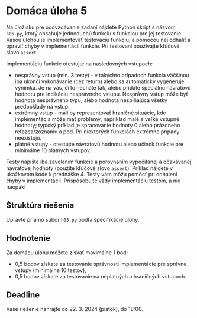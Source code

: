 # Domáca úloha 5
Na úložisku pre odovzdávanie zadaní nájdete Python skript s názvom `h05.py`, ktorý obsahuje jednoduchú funkciu s funkciou pre jej testovanie. Vašou úlohou je implementovať testovaciu funkciu, a pomocou nej odhaliť a opraviť chyby v implementácii funkcie. Pri testovaní používajte kľúčové slovo `assert`.

Implementáciu funkcie otestujte na nasledovných vstupoch:

* nesprávny vstup (min. 3 testy) - v takýchto prípadoch funkcia väčšinou iba ukončí vykonávanie (cez return) alebo sa automaticky vygeneruje výnimka. Je na vás, či to necháte tak, alebo pridáte špeciálnu návratovú hodnotu pre indikáciu nesprávneho vstupu. Nesprávny vstup môže byť hodnota nesprávneho typu, alebo hodnota nespĺňajúca všetky predpoklady na vstup.
* extrémny vstup - mali by reprezentovať hraničné situácie, kde implementácia môže mať problémy, napríklad malé a veľké vstupné hodnoty; typický príklad je spracovanie hodnoty 0 alebo prázdneho reťazca/zoznamu a pod. Pri niektorých funkciách extrémne prípady neexistujú.
* platné vstupy - otestujte návratovú hodnotu alebo účinok funkcie pre minimálne 10 platných vstupov.

Testy napíšte iba zavolaním funkcie a porovnaním vypočítanej a očakávanej návratovej hodnoty (použite kľúčové slovo `assert`). Príklad nájdete v ukážkovom kóde k prednáške 4. Testy vám môžu pomôcť pri odhalení chyby v implementácii. Prispôsobujte vždy implementáciu testom, a nie naopak!

## Štruktúra riešenia
Upravte priamo súbor `h05.py` podľa špecifikácie úlohy.

## Hodnotenie
Za domácu úlohu môžete získať maximálne 1 bod:

* 0,5 bodov získate za testovanie správnosti implementácie pre správne vstupy (minimálne 10 testov),
* 0,5 bodov získate za testovanie na neplatných a hraničných vstupoch.

## Deadline
Vaše riešenie nahrajte do 22. 3. 2024 (piatok), do 18:00.

